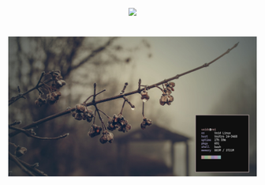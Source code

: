 <p align="center">
<a href="https://github.com/mountain-theme/Mountain"><img src="https://img.shields.io/static/v1?label=Powered%20By&message=Mountain&color=9ec49f&style=for-the-badge&labelColor=0f0f0f"></a>
</p>
<h1 align="center">
    <a href="https://github.com/voidz7/dotfiles">
        <img alt="scrot" src="https://raw.githubusercontent.com/voidz7/dotfiles/master/Pictures/rice.png" width="960">
    </a>
    <br>
</h1>
